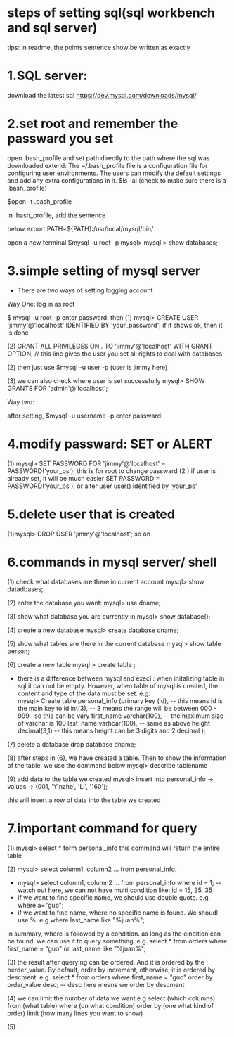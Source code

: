 steps of setting sql(sql workbench and sql server)
==============================
tips: in readme, the points sentence show be written as exactly 

1.SQL server:
==============================

download the latest sql https://dev.mysql.com/downloads/mysql/

2.set root and remember the passward you set
==============================

open .bash_profile and set path directly to the path where the sql was downloaded extend: The ~/.bash_profile file is a configuration file for configuring user environments. The users can modify the default settings and add any extra configurations in it. $ls -al (check to make sure there is a .bash_profile)

$open -t .bash_profile

in .bash_profile, add the sentence

 below export PATH=${PATH}:/usr/local/mysql/bin/

open a new terminal $mysql -u root -p
mysql>
mysql > show databases;

3.simple setting of mysql server
==============================

* There are two ways of setting logging account

Way One: log in as root 

$ mysql -u root -p 
enter passward: 
then 
(1) mysql> CREATE USER 'jimmy'@'localhost' IDENTIFIED BY 'your_password';
	if it shows ok, then it is done

(2) GRANT ALL PRIVILEGES ON *.* TO 'jimmy'@'localhost' WITH GRANT OPTION;
  // this line gives the user you set all rights to deal with databases

(2) then just use $mysql -u user -p (user is jimmy here)

(3) we can also check where user is set successfully 
    mysql> SHOW GRANTS FOR 'admin'@'localhost';

Way two: 

after setting, $mysql -u username -p 
enter passward:

4.modify passward: SET or ALERT
==============================

(1) mysql> SET PASSWORD FOR 'jimmy'@'localhost' = PASSWORD('your_ps');
	this is for root to change passward
(2 ) if user is already set, it will be much easier
	SET PASSWORD = PASSWORD('your_ps');
or alter user user() identified by 'your_ps'


5.delete user that is created
==============================

(1)mysql> DROP USER 'jimmy'@'localhost';
so on 

6.commands in mysql server/ shell
==============================
(1) check what databases are there in current account
mysql> show datadbases;

(2) enter the database you want:
mysql> use dname;

(3) show what database you are currently in
mysql> show database();

(4) create a new database
mysql> create database dname;

(5) show what tables are there in the current database
mysql> show table person;

(6) create a new table 
mysql > create table ;

* there is a difference between mysql and execl : when initalizing table in sql,it can not be empty. However, when table of mysql is created, the content and type of the data must be set.
e.g:	
mysql> Create table personal_info
(primary key (id), -- this means id is the main key to 
  id int(3), -- 3 means the range will be between 000 - 999 . so this can be vary
  first_name varchar(100), -- the maximum size of varchar is 100
  last_name varhcar(100), -- same as above
  height decimal(3,1) -- this means height can be 3 digits and 2 decimal
  );

(7) delete a database
drop database dname;

(8) after steps in (6), we have created a table. Then to show the information of the table, we use the command below
mysql> describe tablename

(9) add data to the table we created
mysql> insert into personal_info 
    -> values
    -> (001, 'Yinzhe', 'Li', '160');

this will insert a row of data into the table we created

7.important command for query
==============================
(1) mysql> select * form personal_info
this command will return the entire table

(2) mysql> select column1, column2 ... from personal_info;
* mysql> select colunm1, column2 ... from personal_info where id = 1; -- watch out here, we can not have multi condition like: id = 15, 25, 35
* if we want to find specific name, we should use double quote. e.g. where a="guo";	
* if we want to find name, where no specific name is found. We shoudl use %. e.g where last_name like "%juan%";

in summary, where is followed by a condition. as long as the cindition can be found, we can use it to query something.
e.g. select * from orders
where 
first_name = "guo"
or 
last_name like "%juan%";

(3) the result after querying can be ordered. And it is ordered by the oerder_value. By default, order by increment, otherwise, it is ordered by descment.
e.g. select * from orders where first_name = "guo"
order by order_value desc; -- desc here means we order by descment 

(4) we can limit the number of data we want
e.g select (which columns)
    from (what table)
    where (on what condition)
    order by (one what kind of order)
    limit (how many lines you want to show)

(5) 
